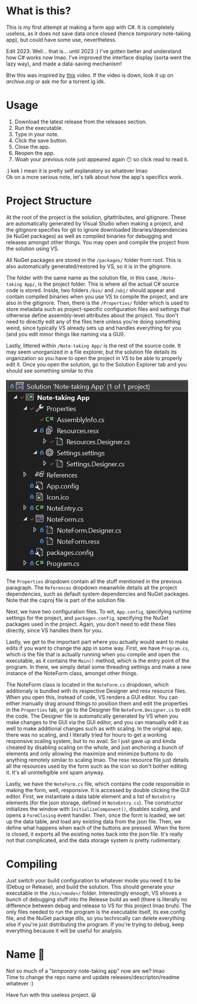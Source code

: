 # What is this?
This is my first attempt at making a form app with C#. It is completely useless, as it does not save data once closed (hence *temporary* note-taking app), but could have some use, nevertheless.

Edit 2023: Well... that is... until 2023 :) I've gotten better and understand how C# works now lmao. I've improved the interface display (sorta went the lazy way), and made a data-saving mechanism!

Btw this was inspired by [this](https://www.youtube.com/watch?v=8vAx0kObdps) video. If the video is down, look it up on *archive.org* or ask me for a torrent ig idk.

# Usage
1. Download the latest release from the releases section.
2. Run the executable.
3. Type in your note.
4. Click the save button.
5. Close the app.
6. Reopen the app.
7. Woah your previous note just appeared again 😶 so click read to read it.

:) kek I mean it is pretty self explanatory so whatever lmao  
Ok on a more serious note, let's talk about how the app's specifics work.

# Project Structure
At the root of the project is the solution, gitattributes, and gitignore. These are automatically generated by Visual Studio when making a project, and the gitignore specifies for git to ignore downloaded libraries/dependencies (ie NuGet packages) as well as compiled binaries for debugging and releases amongst other things. You may open and compile the project from the solution using VS.  

All NuGet packages are stored in the `/packages/` folder from root. This is also automatically generated/restored by VS, so it is in the gitignore.

The folder with the same name as the solution file, in this case, `/Note-taking App/`, is the project folder. This is where all the actual C# source code is stored. Inside, two folders `/bin/` and `/obj/` should appear and contain compiled binaries when you use VS to compile the project, and are also in the gitignore. Then, there is the `/Properties/` folder which is used to store metadata such as project-specific configuration files and settings that otherwise define assembly-level attributes about the project. You don't need to directly edit any of the files here unless you're doing something weird, since typically VS already sets up and handles everything for you (and you edit minor things like naming via a GUI).

Lastly, littered within `/Note-taking App/` is the rest of the source code. It may seem unorganized in a file explorer, but the solution file details its organization so you have to open the project in VS to be able to properly edit it. Once you open the solution, go to the Solution Explorer tab and you should see something similar to this <br><br>
![solution](./solution.png)<br><br>
The `Properties` dropdown contain all the stuff mentioned in the previous paragraph. The `References` dropdown meanwhile details all the project dependencies, such as default system dependencies and NuGet packages. Note that the csproj file is part of the solution file.

Next, we have two configuration files. To wit, `App.config`, specifying runtime settings for the project, and `packages.config`, specifying the NuGet packages used in the project. Again, you don't need to edit these files directly, since VS handles them for you.

Lastly, we get to the important part where you actually would want to make edits if you want to change the app in some way. First, we have `Program.cs`, which is the file that is actually running when you compile and open the executable, as it contains the `Main()` method, which is the entry point of the program. In there, we simply detail some threading settings and make a new instance of the NoteForm class, amongst other things.

The NoteForm class is located in the `NoteForm.cs` dropdown, which additionaly is bundled with its respective Designer and resx resource files. When you open this, instead of code, VS renders a GUI editor. You can either manually drag around things to position them and edit the properties in the `Properties` tab, or go to the Designer file `NoteForm.Designer.cs` to edit the code. The Designer file is automatically generated by VS when you make changes to the GUI via the GUI editor, and you can manually edit it as well to make additional changes such as with scaling. In the original app, there was no scaling, and I literally tried for hours to get a working responsive scaling system, but to no avail. So I just gave up and kinda cheated by disabling scaling on the whole, and just anchoring a bunch of elements and only allowing the maximize and minimize buttons to do anything remotely similar to scaling lmao. The resx resource file just details all the resources used by the form such as the icon so don't bother editing it. It's all unintelligible xml spam anyway.

Lastly, we have the `NoteForm.cs` file, which contains the code responsible in making the form, well, responsive. It is accessed by double clicking the GUI editor. First, we instantiate a data table element and a list of `NoteEntry` elements (for the json storage, defined in `NoteEntry.cs`). The constructor initializes the window with `InitializeComponent()`, disables scaling, and opens a `FormClosing` event handler. Then, once the form is loaded, we set up the data table, and load any existing data from the json file. Then, we define what happens when each of the buttons are pressed. When the form is closed, it exports all the existing notes back into the json file. It's really not that complicated, and the data storage system is pretty rudimentary. 

# Compiling
Just switch your build configuration to whatever mode you need it to be (Debug or Release), and build the solution. This should generate your executable in the `/bin/<mode>/` folder. Interestingly enough, VS shoves a bunch of debugging stuff into the Release build as well (there is literally no difference between debug and release to VS for this project lmao bruh). The only files needed to run the program is the executable itself, its exe.config file, and the NuGet package dlls, so you technically can delete everything else if you're just distributing the program. If you're trying to debug, keep everything because it will be useful for analysis.

# Name 🤔
Not so much of a "*temporary* note-taking app" now are we? lmao  
Time to change the repo name and update releases/descripton/readme whatever :)

Have fun with this useless project. 😃
